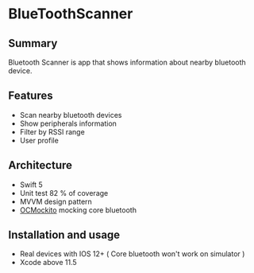 # BlueToothScanner

## Summary

Bluetooth Scanner is  app that shows information about nearby bluetooth device. 

## Features

- Scan nearby bluetooth devices
- Show peripherals information
- Filter by RSSI range
- User profile

## Architecture
- Swift 5
- Unit test  82 % of coverage
- MVVM design pattern
- [OCMockito](https://github.com/jonreid/OCMockito)  mocking core bluetooth

## Installation and usage

- Real devices with IOS 12+ ( Core bluetooth won't work on simulator )
- Xcode  above 11.5



